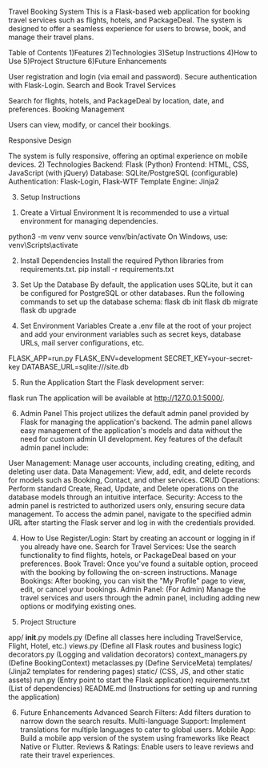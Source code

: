Travel Booking System
This is a Flask-based web application for booking travel services such as flights, hotels, and PackageDeal. The system is designed to offer a seamless experience for users to browse, book, and manage their travel plans.

Table of Contents
1)Features
2)Technologies
3)Setup Instructions
4)How to Use
5)Project Structure
6)Future Enhancements


User registration and login (via email and password).
Secure authentication with Flask-Login.
Search and Book Travel Services

Search for flights, hotels, and PackageDeal by location, date, and preferences.
Booking Management

Users can view, modify, or cancel their bookings.



Responsive Design

The system is fully responsive, offering an optimal experience on mobile devices.
2) Technologies
Backend: Flask (Python)
Frontend: HTML, CSS, JavaScript (with jQuery)
Database: SQLite/PostgreSQL (configurable)
Authentication: Flask-Login, Flask-WTF
Template Engine: Jinja2

3) Setup Instructions

1. Create a Virtual Environment
It is recommended to use a virtual environment for managing dependencies.

python3 -m venv venv
source venv/bin/activate
On Windows, use:
venv\Scripts\activate


2. Install Dependencies
Install the required Python libraries from requirements.txt.
pip install -r requirements.txt


3. Set Up the Database
By default, the application uses SQLite, but it can be configured for PostgreSQL or other databases. Run the following commands to set up the database schema:
flask db init
flask db migrate
flask db upgrade


4. Set Environment Variables
Create a .env file at the root of your project and add your environment variables such as secret keys, database URLs, mail server configurations, etc.


FLASK_APP=run.py
FLASK_ENV=development
SECRET_KEY=your-secret-key
DATABASE_URL=sqlite:///site.db


5. Run the Application
Start the Flask development server:


flask run
The application will be available at http://127.0.0.1:5000/.

6. Admin Panel
This project utilizes the default admin panel provided by Flask for managing the application's backend. The admin panel allows easy management of the application's models and data without the need for custom admin UI development. Key features of the default admin panel include:

User Management: Manage user accounts, including creating, editing, and deleting user data.
Data Management: View, add, edit, and delete records for models such as Booking, Contact, and other services.
CRUD Operations: Perform standard Create, Read, Update, and Delete operations on the database models through an intuitive interface.
Security: Access to the admin panel is restricted to authorized users only, ensuring secure data management.
To access the admin panel, navigate to the specified admin URL after starting the Flask server and log in with the credentials provided.


4) How to Use
Register/Login: Start by creating an account or logging in if you already have one.
Search for Travel Services: Use the search functionality to find flights, hotels, or PackageDeal based on your preferences.
Book Travel: Once you've found a suitable option, proceed with the booking by following the on-screen instructions.
Manage Bookings: After booking, you can visit the "My Profile" page to view, edit, or cancel your bookings.
Admin Panel: (For Admin) Manage the travel services and users through the admin panel, including adding new options or modifying existing ones.


5) Project Structure

app/
  __init__.py
   models.py (Define all classes here including TravelService, Flight, Hotel, etc.)
   views.py (Define all Flask routes and business logic)
   decorators.py (Logging and validation decorators)
   context_managers.py (Define BookingContext)
   metaclasses.py (Define ServiceMeta)
   templates/ (Jinja2 templates for rendering pages)
   static/ (CSS, JS, and other static assets)
run.py (Entry point to start the Flask application)
requirements.txt (List of dependencies)
README.md (Instructions for setting up and running the application)


6) Future Enhancements
Advanced Search Filters: Add filters duration to narrow down the search results.
Multi-language Support: Implement translations for multiple languages to cater to global users.
Mobile App: Build a mobile app version of the system using frameworks like React Native or Flutter.
Reviews & Ratings: Enable users to leave reviews and rate their travel experiences.